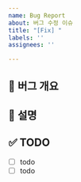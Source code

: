 ```yaml
---
name: Bug Report
about: 버그 수정 이슈
title: "[Fix] "
labels: ''
assignees: ''

---
```


## 🐞 버그 개요

## 📌 설명

## ✅ TODO
- [ ] todo
- [ ] todo
